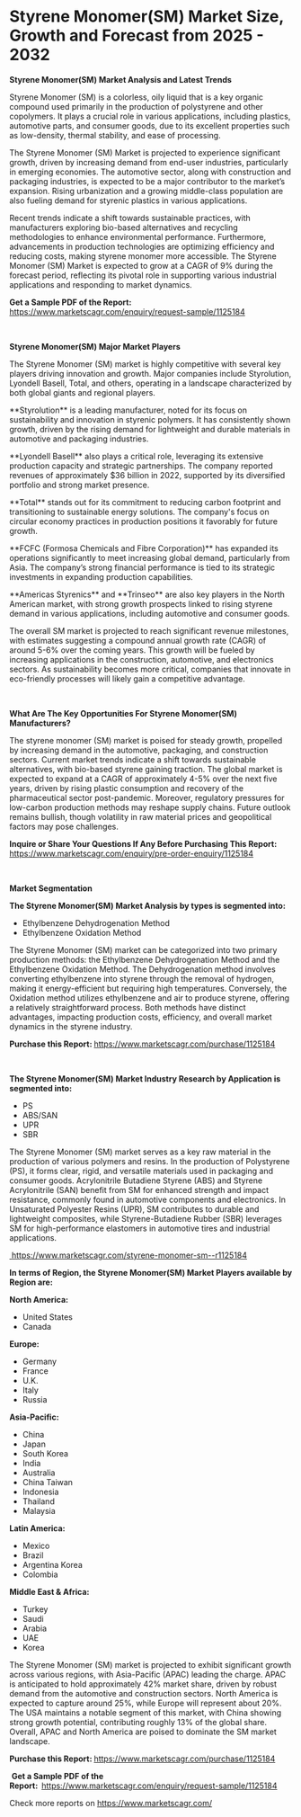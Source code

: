 <p><h1>Styrene Monomer(SM) Market Size, Growth and Forecast from 2025 - 2032</h1></p><p><strong>Styrene Monomer(SM) Market Analysis and Latest Trends</strong></p>
<p><p>Styrene Monomer (SM) is a colorless, oily liquid that is a key organic compound used primarily in the production of polystyrene and other copolymers. It plays a crucial role in various applications, including plastics, automotive parts, and consumer goods, due to its excellent properties such as low-density, thermal stability, and ease of processing. </p><p>The Styrene Monomer (SM) Market is projected to experience significant growth, driven by increasing demand from end-user industries, particularly in emerging economies. The automotive sector, along with construction and packaging industries, is expected to be a major contributor to the market’s expansion. Rising urbanization and a growing middle-class population are also fueling demand for styrenic plastics in various applications.</p><p>Recent trends indicate a shift towards sustainable practices, with manufacturers exploring bio-based alternatives and recycling methodologies to enhance environmental performance. Furthermore, advancements in production technologies are optimizing efficiency and reducing costs, making styrene monomer more accessible. The Styrene Monomer (SM) Market is expected to grow at a CAGR of 9% during the forecast period, reflecting its pivotal role in supporting various industrial applications and responding to market dynamics.</p></p>
<p><strong>Get a Sample PDF of the Report:&nbsp;</strong> <a href="https://www.marketscagr.com/enquiry/request-sample/1125184?utm_campaign=2799&utm_medium=2&utm_source=Github&utm_content=ia&utm_term=02042025&utm_id=styrene-monomersm">https://www.marketscagr.com/enquiry/request-sample/1125184</a></p>
<p>&nbsp;</p>
<p><strong>Styrene Monomer(SM) Major Market Players</strong></p>
<p><p>The Styrene Monomer (SM) market is highly competitive with several key players driving innovation and growth. Major companies include Styrolution, Lyondell Basell, Total, and others, operating in a landscape characterized by both global giants and regional players.</p><p>**Styrolution** is a leading manufacturer, noted for its focus on sustainability and innovation in styrenic polymers. It has consistently shown growth, driven by the rising demand for lightweight and durable materials in automotive and packaging industries. </p><p>**Lyondell Basell** also plays a critical role, leveraging its extensive production capacity and strategic partnerships. The company reported revenues of approximately $36 billion in 2022, supported by its diversified portfolio and strong market presence.</p><p>**Total** stands out for its commitment to reducing carbon footprint and transitioning to sustainable energy solutions. The company's focus on circular economy practices in production positions it favorably for future growth.</p><p>**FCFC (Formosa Chemicals and Fibre Corporation)** has expanded its operations significantly to meet increasing global demand, particularly from Asia. The company’s strong financial performance is tied to its strategic investments in expanding production capabilities.</p><p>**Americas Styrenics** and **Trinseo** are also key players in the North American market, with strong growth prospects linked to rising styrene demand in various applications, including automotive and consumer goods.</p><p>The overall SM market is projected to reach significant revenue milestones, with estimates suggesting a compound annual growth rate (CAGR) of around 5-6% over the coming years. This growth will be fueled by increasing applications in the construction, automotive, and electronics sectors. As sustainability becomes more critical, companies that innovate in eco-friendly processes will likely gain a competitive advantage.</p></p>
<p>&nbsp;</p>
<p><strong>What Are The Key Opportunities For Styrene Monomer(SM) Manufacturers?</strong></p>
<p><p>The styrene monomer (SM) market is poised for steady growth, propelled by increasing demand in the automotive, packaging, and construction sectors. Current market trends indicate a shift towards sustainable alternatives, with bio-based styrene gaining traction. The global market is expected to expand at a CAGR of approximately 4-5% over the next five years, driven by rising plastic consumption and recovery of the pharmaceutical sector post-pandemic. Moreover, regulatory pressures for low-carbon production methods may reshape supply chains. Future outlook remains bullish, though volatility in raw material prices and geopolitical factors may pose challenges.</p></p>
<p><strong>Inquire or Share Your Questions If Any Before Purchasing This Report:</strong> <a href="https://www.marketscagr.com/enquiry/pre-order-enquiry/1125184?utm_campaign=2799&utm_medium=2&utm_source=Github&utm_content=ia&utm_term=02042025&utm_id=styrene-monomersm">https://www.marketscagr.com/enquiry/pre-order-enquiry/1125184</a></p>
<p>&nbsp;</p>
<p><strong>Market Segmentation</strong></p>
<p><strong>The Styrene Monomer(SM) Market Analysis by types is segmented into:</strong></p>
<p><ul><li>Ethylbenzene Dehydrogenation Method</li><li>Ethylbenzene Oxidation Method</li></ul></p>
<p><p>The Styrene Monomer (SM) market can be categorized into two primary production methods: the Ethylbenzene Dehydrogenation Method and the Ethylbenzene Oxidation Method. The Dehydrogenation method involves converting ethylbenzene into styrene through the removal of hydrogen, making it energy-efficient but requiring high temperatures. Conversely, the Oxidation method utilizes ethylbenzene and air to produce styrene, offering a relatively straightforward process. Both methods have distinct advantages, impacting production costs, efficiency, and overall market dynamics in the styrene industry.</p></p>
<p><strong>Purchase this Report:&nbsp;</strong><a href="https://www.marketscagr.com/purchase/1125184?utm_campaign=2799&utm_medium=2&utm_source=Github&utm_content=ia&utm_term=02042025&utm_id=styrene-monomersm">https://www.marketscagr.com/purchase/1125184</a></p>
<p>&nbsp;</p>
<p><strong>The Styrene Monomer(SM) Market Industry Research by Application is segmented into:</strong></p>
<p><ul><li>PS</li><li>ABS/SAN</li><li>UPR</li><li>SBR</li></ul></p>
<p><p>The Styrene Monomer (SM) market serves as a key raw material in the production of various polymers and resins. In the production of Polystyrene (PS), it forms clear, rigid, and versatile materials used in packaging and consumer goods. Acrylonitrile Butadiene Styrene (ABS) and Styrene Acrylonitrile (SAN) benefit from SM for enhanced strength and impact resistance, commonly found in automotive components and electronics. In Unsaturated Polyester Resins (UPR), SM contributes to durable and lightweight composites, while Styrene-Butadiene Rubber (SBR) leverages SM for high-performance elastomers in automotive tires and industrial applications.</p></p>
<p><a href="https://www.marketscagr.com/styrene-monomer-sm--r1125184?utm_campaign=2799&utm_medium=2&utm_source=Github&utm_content=ia&utm_term=02042025&utm_id=styrene-monomersm">&nbsp;https://www.marketscagr.com/styrene-monomer-sm--r1125184</a></p>
<p><strong>In terms of Region, the Styrene Monomer(SM) Market Players available by Region are:</strong></p>
<p>
    <p> <strong> North America: </strong>
        <ul>
            <li>United States</li>
            <li>Canada</li>
        </ul>
        </p> 
    <p> <strong> Europe: </strong>
        <ul>
            <li>Germany</li>
            <li>France</li>
            <li>U.K.</li>
            <li>Italy</li>
            <li>Russia</li>
        </ul>
        </p> 
    <p> <strong> Asia-Pacific: </strong>
        <ul>
            <li>China</li>
            <li>Japan</li>
            <li>South Korea</li>
            <li>India</li>
            <li>Australia</li>
            <li>China Taiwan</li>
            <li>Indonesia</li>
            <li>Thailand</li>
            <li>Malaysia</li>
        </ul>
        </p> 
    <p> <strong> Latin America: </strong>
        <ul>
            <li>Mexico</li>
            <li>Brazil</li>
            <li>Argentina Korea</li>
            <li>Colombia</li>
        </ul>
        </p> 
    <p> <strong> Middle East & Africa: </strong>
        <ul>
            <li>Turkey</li>
            <li>Saudi</li>
            <li>Arabia</li>
            <li>UAE</li>
            <li>Korea</li>
        </ul>
    </p>
    </p>
<p><p>The Styrene Monomer (SM) market is projected to exhibit significant growth across various regions, with Asia-Pacific (APAC) leading the charge. APAC is anticipated to hold approximately 42% market share, driven by robust demand from the automotive and construction sectors. North America is expected to capture around 25%, while Europe will represent about 20%. The USA maintains a notable segment of this market, with China showing strong growth potential, contributing roughly 13% of the global share. Overall, APAC and North America are poised to dominate the SM market landscape.</p></p>
<p><strong>Purchase this Report: </strong><a href="https://www.marketscagr.com/purchase/1125184?utm_campaign=2799&utm_medium=2&utm_source=Github&utm_content=ia&utm_term=02042025&utm_id=styrene-monomersm">https://www.marketscagr.com/purchase/1125184</a></p>
<p>&nbsp;<strong>Get a Sample PDF of the Report:&nbsp;&nbsp;</strong><a href="https://www.marketscagr.com/enquiry/request-sample/1125184?utm_campaign=2799&utm_medium=2&utm_source=Github&utm_content=ia&utm_term=02042025&utm_id=styrene-monomersm">https://www.marketscagr.com/enquiry/request-sample/1125184</a></p>
<p><strong></strong></p>
<p>Check more reports on <a href="https://www.marketscagr.com/?utm_campaign=2799&utm_medium=2&utm_source=Github&utm_content=ia&utm_term=02042025&utm_id=styrene-monomersm">https://www.marketscagr.com/</a></p>